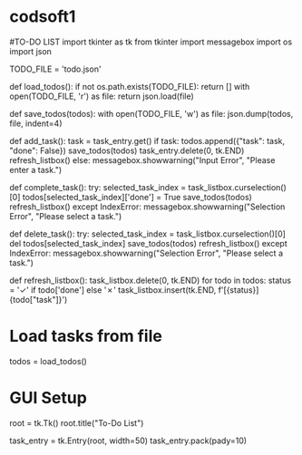 # codsoft1
#TO-DO LIST
import tkinter as tk
from tkinter import messagebox
import os
import json

TODO_FILE = 'todo.json'

def load_todos():
    if not os.path.exists(TODO_FILE):
        return []
    with open(TODO_FILE, 'r') as file:
        return json.load(file)

def save_todos(todos):
    with open(TODO_FILE, 'w') as file:
        json.dump(todos, file, indent=4)

def add_task():
    task = task_entry.get()
    if task:
        todos.append({"task": task, "done": False})
        save_todos(todos)
        task_entry.delete(0, tk.END)
        refresh_listbox()
    else:
        messagebox.showwarning("Input Error", "Please enter a task.")

def complete_task():
    try:
        selected_task_index = task_listbox.curselection()[0]
        todos[selected_task_index]['done'] = True
        save_todos(todos)
        refresh_listbox()
    except IndexError:
        messagebox.showwarning("Selection Error", "Please select a task.")

def delete_task():
    try:
        selected_task_index = task_listbox.curselection()[0]
        del todos[selected_task_index]
        save_todos(todos)
        refresh_listbox()
    except IndexError:
        messagebox.showwarning("Selection Error", "Please select a task.")

def refresh_listbox():
    task_listbox.delete(0, tk.END)
    for todo in todos:
        status = '✓' if todo['done'] else '✗'
        task_listbox.insert(tk.END, f'[{status}] {todo["task"]}')

# Load tasks from file
todos = load_todos()

# GUI Setup
root = tk.Tk()
root.title("To-Do List")

task_entry = tk.Entry(root, width=50)
task_entry.pack(pady=10)
